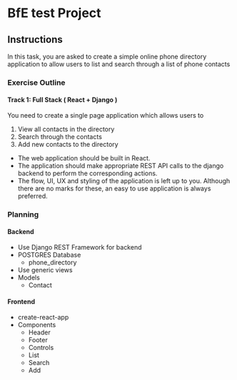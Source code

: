 # BfE test Project

## Instructions
In this task, you are asked to create a simple online phone directory application to allow users to list and search through a list of phone contacts
### Exercise Outline
#### Track 1: Full Stack ( React + Django )
You need to create a single page application which allows users to
1. View all contacts in the directory
2. Search through the contacts
3. Add new contacts to the directory
* The web application should be built in React.
* The application should make appropriate REST API calls to the django backend to
perform the corresponding actions.
* The flow, UI, UX and styling of the application is left up to you. Although there are no
marks for these, an easy to use application is always preferred.


### Planning
#### Backend
* Use Django REST Framework for backend
* POSTGRES Database
    * phone_directory
* Use generic views
* Models
    * Contact

#### Frontend
* create-react-app
* Components
    * Header
    * Footer
    * Controls
    * List
    * Search
    * Add
